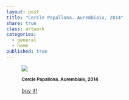 ```yaml
---
layout: post
title: "Cercle Papallona. Aurembiaix, 2014"
share: true
class: artwork
categories:
  - general
  - home
published: true
---
```


<figure class="text-center">
	<img src="http://www.inpocketart.com/wp-content/uploads/2014/07/4-cercle-papallona-aurembiaix-2014-watermark.jpg">
	<figcaption>
		<p><small><strong>Cercle Papallona. Aurembiaix, 2014</strong></small></p>
		<p><a href="http://www.inpocketart.com/product/cercle-papallona-aurembiaix-2014/" class="btn btn-primary btn-lg"><i class="fa fa-credit-card"></i> buy it!</a></p>
	</figcaption>
</figure>